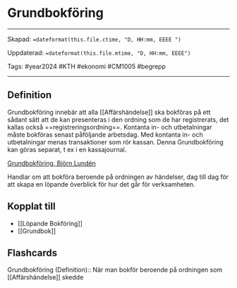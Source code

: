 # Grundbokföring

---
Skapad: `=dateformat(this.file.ctime, "D, HH:mm, EEEE ")`

Uppdaterad: `=dateformat(this.file.mtime, "D, HH:mm, EEEE")`

Tags: #year2024 #KTH #ekonomi #CM1005 #begrepp

---

## Definition

Grundbokföring innebär att alla [[Affärshändelse]] ska bokföras på ett sådant sätt att de kan presenteras i den ordning som de har registrerats, det kallas också ==registreringsordning==. Kontanta in- och utbetalningar måste bokföras senast påföljande arbetsdag. Med kontanta in- och utbetalningar menas transaktioner som rör kassan. Denna Grundbokföring kan göras separat, t ex i en kassajournal.

[Grundbokföring, Björn Lundén](https://www.bjornlunden.se/bokf%c3%b6ring/grundbokf%c3%b6ring__1175)

Handlar om att bokföra beroende på ordningen av händelser, dag till dag för att skapa en löpande överblick för hur det går för verksamheten.

## Kopplat till

- [[Löpande Bokföring]]
- [[Grundbok]]

## Flashcards

Grundbokföring (Definition):: När man bokför beroende på ordningen som [[Affärshändelse]] skedde
<!--SR:!2024-02-25,15,292!2024-02-26,13,290-->
